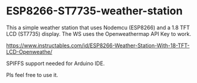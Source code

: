 # ESP8266-ST7735-weather-station
This a simple weather station that uses Nodemcu (ESP8266) and a 1.8 TFT LCD (ST7735) display.
The WS uses the Openweathermap API Key to work.

https://www.instructables.com/id/ESP8266-Weather-Station-With-18-TFT-LCD-Openweathe/

SPIFFS support needed for Arduino IDE.

Pls feel free to use it.
